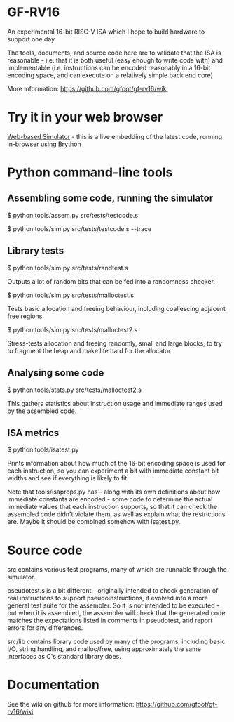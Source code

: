 # GF-RV16

An experimental 16-bit RISC-V ISA which I hope to build hardware to 
support one day

The tools, documents, and source code here are to validate that the 
ISA is reasonable - i.e. that it is both useful (easy enough to 
write code with) and implementable (i.e. instructions can be 
encoded reasonably in a 16-bit encoding space, and can execute on a 
relatively simple back end core)

More information: https://github.com/gfoot/gf-rv16/wiki

# Try it in your web browser

[Web-based Simulator](https://gfoot.github.io/gf-rv16/) - this is a live embedding of the latest code, running in-browser using [Brython](https://brython.info/index.html)

# Python command-line tools

## Assembling some code, running the simulator

  $ python tools/assem.py src/tests/testcode.s

  $ python tools/sim.py src/tests/testcode.s --trace


## Library tests

  $ python tools/sim.py src/tests/randtest.s

Outputs a lot of random bits that can be fed into a randomness checker.

  $ python tools/sim.py src/tests/malloctest.s

Tests basic allocation and freeing behaviour, including coallescing adjacent free regions

  $ python tools/sim.py src/tests/malloctest2.s

Stress-tests allocation and freeing randomly, small and large blocks, to try to fragment the
heap and make life hard for the allocator


## Analysing some code

  $ python tools/stats.py src/tests/malloctest2.s

This gathers statistics about instruction usage and immediate ranges used by the assembled code.


## ISA metrics

  $ python tools/isatest.py

Prints information about how much of the 16-bit encoding space is used for each instruction, 
so you can experiment a bit with immediate constant bit widths and see if everything is likely
to fit.

Note that tools/isaprops.py has - along with its own definitions about how immediate constants
are encoded - some code to determine the actual immediate values that each instruction supports,
so that it can check the assembled code didn't violate them, as well as explain what the 
restrictions are.  Maybe it should be combined somehow with isatest.py.


# Source code

src contains various test programs, many of which are runnable through the simulator.

pseudotest.s is a bit different - originally intended to check generation of real instructions
to support pseudoinstructions, it evolved into a more general test suite for the assembler.  So
it is not intended to be executed - but when it is assembled, the assembler will check that the
generated code matches the expectations listed in comments in pseudotest, and report errors for
any differences.

src/lib contains library code used by many of the programs, including basic I/O, string handling,
and malloc/free, using approximately the same interfaces as C's standard library does.


# Documentation

See the wiki on github for more information: https://github.com/gfoot/gf-rv16/wiki

